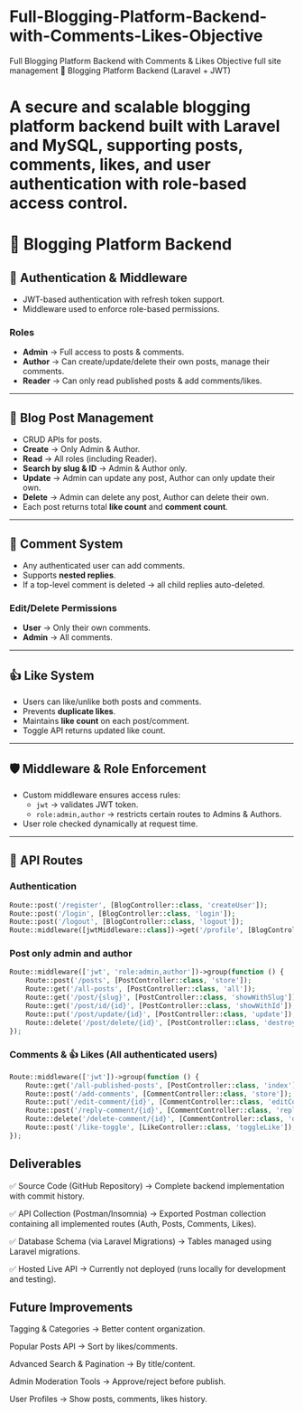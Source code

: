 # Full-Blogging-Platform-Backend-with-Comments-Likes-Objective
Full Blogging Platform Backend with Comments &amp; Likes Objective full site management 
📝 Blogging Platform Backend (Laravel + JWT)

 # A secure and scalable blogging platform backend built with Laravel and MySQL, supporting posts, comments, likes, and user authentication with role-based access control.


# 🚀 Blogging Platform Backend

## 🔐 Authentication & Middleware
- JWT-based authentication with refresh token support.  
- Middleware used to enforce role-based permissions.  

### Roles
- **Admin** → Full access to posts & comments.  
- **Author** → Can create/update/delete their own posts, manage their comments.  
- **Reader** → Can only read published posts & add comments/likes.  

---

## 📰 Blog Post Management
- CRUD APIs for posts.  
- **Create** → Only Admin & Author.  
- **Read** → All roles (including Reader).  
- **Search by slug & ID** → Admin & Author only.  
- **Update** → Admin can update any post, Author can only update their own.  
- **Delete** → Admin can delete any post, Author can delete their own.  
- Each post returns total **like count** and **comment count**.  

---

## 💬 Comment System
- Any authenticated user can add comments.  
- Supports **nested replies**.  
- If a top-level comment is deleted → all child replies auto-deleted.  

### Edit/Delete Permissions
- **User** → Only their own comments.  
- **Admin** → All comments.  

---

## 👍 Like System
- Users can like/unlike both posts and comments.  
- Prevents **duplicate likes**.  
- Maintains **like count** on each post/comment.  
- Toggle API returns updated like count.  

---

## 🛡️ Middleware & Role Enforcement
- Custom middleware ensures access rules:  
  - `jwt` → validates JWT token.  
  - `role:admin,author` → restricts certain routes to Admins & Authors.  
- User role checked dynamically at request time.  

---

## 📌 API Routes

### Authentication
```php
Route::post('/register', [BlogController::class, 'createUser']);
Route::post('/login', [BlogController::class, 'login']);
Route::post('/logout', [BlogController::class, 'logout']);
Route::middleware([jwtMiddleware::class])->get('/profile', [BlogController::class, 'profile']);
```
### Post only admin and author
```php
Route::middleware(['jwt', 'role:admin,author'])->group(function () {
    Route::post('/posts', [PostController::class, 'store']);
    Route::get('/all-posts', [PostController::class, 'all']);
    Route::get('/post/{slug}', [PostController::class, 'showWithSlug']);
    Route::get('/post/id/{id}', [PostController::class, 'showWithId']);
    Route::put('/post/update/{id}', [PostController::class, 'update']);
    Route::delete('/post/delete/{id}', [PostController::class, 'destroy']);
});
```
### Comments & 👍 Likes (All authenticated users)
```php
Route::middleware(['jwt'])->group(function () {
    Route::get('/all-published-posts', [PostController::class, 'index']);
    Route::post('/add-comments', [CommentController::class, 'store']);
    Route::put('/edit-comment/{id}', [CommentController::class, 'editComment']);
    Route::post('/reply-comment/{id}', [CommentController::class, 'replyComment']);
    Route::delete('/delete-comment/{id}', [CommentController::class, 'deleteComment']);
    Route::post('/like-toggle', [LikeController::class, 'toggleLike']);
});
```
## Deliverables
✅ Source Code (GitHub Repository) → Complete backend implementation with commit history.

✅ API Collection (Postman/Insomnia) → Exported Postman collection containing all implemented routes (Auth, Posts, Comments, Likes).

✅ Database Schema (via Laravel Migrations) → Tables managed using Laravel migrations.

✅ Hosted Live API → Currently not deployed (runs locally for development and testing).

## Future Improvements
Tagging & Categories → Better content organization.

Popular Posts API → Sort by likes/comments.

Advanced Search & Pagination → By title/content.

Admin Moderation Tools → Approve/reject before publish.

User Profiles → Show posts, comments, likes history.
